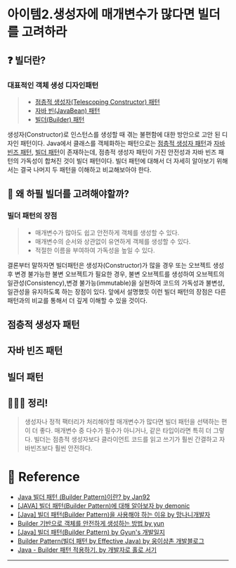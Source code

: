 # 아이템2.생성자에 매개변수가 많다면 빌더를 고려하라
## ❓ 빌더란?

### 대표적인 객체 생성 디자인패턴
> - [점층적 생성자(Telescoping Constructor) 패턴]()
> - [자바 빈(JavaBean) 패턴]()
> - [빌더(Builder) 패턴]()

생성자(Constructor)로 인스턴스를 생성할 때 겪는 불편함에 대한 방안으로 고안 된 디자인 패턴이다. Java에서 클래스를 객체화하는 패턴으로는 [점층적 생성자 패턴]()과 [자바 빈즈 패턴](), [빌더 패턴]()이 존재하는데, 점층적 생성자 패턴이 가진 안전성과 자바 빈즈 패턴의 가독성이 합쳐진 것이 빌더 패턴이다. 빌더 패턴에 대해서 더 자세히 알아보기 위해서는 결국 나머지 두 패턴을 이해하고 비교해보아야 한다.


## 🤔 왜 하필 빌더를 고려해야할까?

### 빌더 패턴의 장점
> - 매개변수가 많아도 쉽고 안전하게 객체를 생성할 수 있다.
> - 매개변수의 순서와 상관없이 유연하게 객체를 생성할 수 있다.
> - 적절한 이름을 부여하여 가독성을 높일 수 있다.

결론부터 말하자면 빌더패턴은 생성자(Constructor)가 많을 경우 또는 오브젝트 생성 후 변경 불가능한 불변 오브젝트가 필요한 경우, 불변 오브젝트를 생성하여 오브젝트의 일관성(Consistency),변경 불가능(immutable)을 실현하여 코드의 가독성과 불변성,일관성을 유지하도록 하는 장점이 있다. 앞에서 설명했듯 이런 빌더 패턴의 장점은 다른 패턴과의 비교를 통해서 더 깊게 이해할 수 있을 것이다.

## 점층적 생성자 패턴

## 자바 빈즈 패턴

## 빌더 패턴

## 🙆🏻‍♀️  정리!
> 생성자나 정적 팩터리가 처리해야할 매개변수가 많다면 빌더 패턴을 선택하는 편이 더 좋다. 매개변수 중 다수가 필수가 아니거나, 같은 타입이라면 특히 더 그렇다. 빌더는 점층적 생성자보다 클라이언트 코드를 읽고 쓰기가 훨씬 간결하고 자바빈즈보다 훨씬 안전하다.

# 👼 Reference
- [Java 빌더 패턴 (Builder Pattern)이란? by Jan92](https://wildeveloperetrain.tistory.com/30)
- [[JAVA] 빌더 패턴(Builder Pattern)에 대해 알아보자 by demonic](https://lemontia.tistory.com/483)
- [[Java] 빌더 패턴(Builder Pattern)을 사용해야 하는 이유 by 망나니개발자](https://mangkyu.tistory.com/163)
- [Builder 기반으로 객체를 안전하게 생성하는 방법 by yun](https://cheese10yun.github.io/spring-builder-pattern/)
- [[Java] 빌더 패턴(Builder Pattern) by Gyun's 개발일지](https://devlog-wjdrbs96.tistory.com/207)
- [Builder Pattern(빌더 패턴 by Effective Java) by 웅이삼촌 개발블로그](https://velog.io/@hero6027/Builder-Pattern%EB%B9%8C%EB%8D%94-%ED%8C%A8%ED%84%B4-by-Effective-Java)
- [Java - Builder 패턴 적용하기. by 개발자로 홀로 서기](https://mommoo.tistory.com/54)

<hr>
